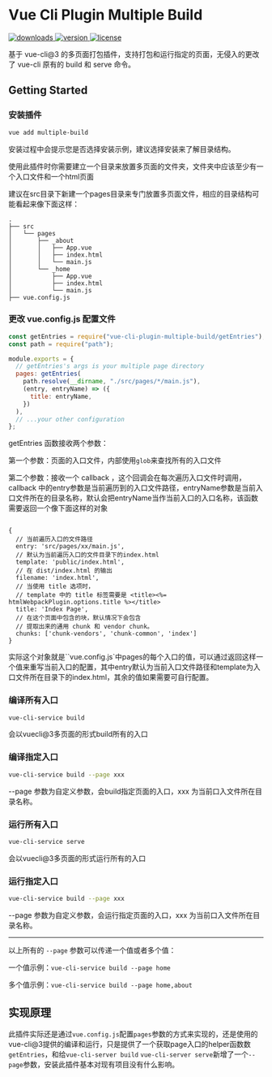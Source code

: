# Vue Cli Plugin Multiple Build

<a href="https://www.npmjs.com/package/vue-cli-plugin-multiple-build">
  <img alt="downloads" src="https://img.shields.io/npm/dw/vue-cli-plugin-multiple-build.svg?sanitize=true">
</a>

<a href="https://www.npmjs.com/package/vue-cli-plugin-multiple-build">
  <img alt="version" src="https://img.shields.io/npm/v/vue-cli-plugin-multiple-build.svg?sanitize=true">
</a>

<a href="https://www.npmjs.com/package/vue-cli-plugin-multiple-build">
  <img alt="license" src="https://img.shields.io/npm/l/vue-cli-plugin-multiple-build?sanitize=true">
</a>


基于 vue-cli@3 的多页面打包插件，支持打包和运行指定的页面，无侵入的更改了 vue-cli 原有的 build 和 serve 命令。

## Getting Started

### 安装插件

```bash
vue add multiple-build
```

安装过程中会提示您是否选择安装示例，建议选择安装来了解目录结构。

使用此插件时你需要建立一个目录来放置多页面的文件夹，文件夹中应该至少有一个入口文件和一个html页面

建议在src目录下新建一个pages目录来专门放置多页面文件，相应的目录结构可能看起来像下面这样：

```
.
├── src
│   └── pages
│       ├── _about
│       │   ├── App.vue
│       │   ├── index.html
│       │   └── main.js
│       └── _home
│           ├── App.vue
│           ├── index.html
│           └── main.js
├── vue.config.js

```

### 更改 vue.config.js 配置文件

```javascript
const getEntries = require("vue-cli-plugin-multiple-build/getEntries");
const path = require("path");

module.exports = {
  // getEntries's args is your multiple page directory
  pages: getEntries(
    path.resolve(__dirname, "./src/pages/*/main.js"),
    (entry, entryName) => ({
      title: entryName,
    })
  ),
  // ...your other configuration
};
```

getEntries 函数接收两个参数：

第一个参数：页面的入口文件，内部使用`glob`来查找所有的入口文件

第二个参数：接收一个 callback ，这个回调会在每次遍历入口文件时调用，callback 中的entry参数是当前遍历到的入口文件路径，entryName参数是当前入口文件所在的目录名称，默认会把entryName当作当前入口的入口名称，该函数需要返回一个像下面这样的对象

```

{
  // 当前遍历入口的文件路径
  entry: 'src/pages/xx/main.js',
  // 默认为当前遍历入口的文件目录下的index.html
  template: 'public/index.html',
  // 在 dist/index.html 的输出
  filename: 'index.html',
  // 当使用 title 选项时，
  // template 中的 title 标签需要是 <title><%= htmlWebpackPlugin.options.title %></title>
  title: 'Index Page',
  // 在这个页面中包含的块，默认情况下会包含
  // 提取出来的通用 chunk 和 vendor chunk。
  chunks: ['chunk-vendors', 'chunk-common', 'index']
}

```
实际这个对象就是``vue.config.js`中pages的每个入口的值，可以通过返回这样一个值来重写当前入口的配置，其中entry默认为当前入口文件路径和template为入口文件所在目录下的index.html，其余的值如果需要可自行配置。

### 编译所有入口

```bash
vue-cli-service build
```

会以vuecli@3多页面的形式build所有的入口

### 编译指定入口

```bash
vue-cli-service build --page xxx
```
--page 参数为自定义参数，会build指定页面的入口，xxx 为当前口入文件所在目录名称。

### 运行所有入口

```bash
vue-cli-service serve
```

会以vuecli@3多页面的形式运行所有的入口

### 运行指定入口

```bash
vue-cli-service build --page xxx
```
--page 参数为自定义参数，会运行指定页面的入口，xxx 为当前口入文件所在目录名称。

---

以上所有的 `--page` 参数可以传递一个值或者多个值：

一个值示例：`vue-cli-service build --page home`
 
多个值示例：`vue-cli-service build --page home,about` 

## 实现原理

此插件实际还是通过`vue.config.js`配置`pages`参数的方式来实现的，还是使用的vue-cli@3提供的编译和运行，只是提供了一个获取page入口的helper函数数`getEntries`，和给`vue-cli-server build` `vue-cli-server serve`新增了一个`--page`参数，安装此插件基本对现有项目没有什么影响。

